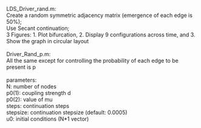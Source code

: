 LDS_Driver_rand.m:\
Create a random symmetric adjacency matrix (emergence of each edge is 50%); \
Use Secant continuation; \
3 Figures: 1. Plot bifurcation, 2. Display 9 configurations across time, and 3. Show the graph in circular layout\
\
Driver_Rand_p.m:\
All the same except for controlling the probability of each edge to be present is p\
\
parameters:\
N: number of nodes\
p0(1): coupling strength d\
p0(2): value of mu\
steps: continuation steps\
stepsize: continuation stepsize (default: 0.0005)\
u0: initial conditions (N*1 vector)
